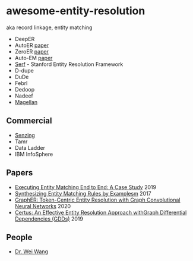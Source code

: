 # awesome-entity-resolution

aka record linkage, entity matching

- DeepER
- AutoER [paper](https://arxiv.org/pdf/1908.06049v1.pdf)
- ZeroER [paper](https://arxiv.org/abs/1908.06049)
- Auto-EM [paper](https://www.microsoft.com/en-us/research/uploads/prod/2019/04/Auto-EM.pdf)
- [Serf](https://github.com/trevorprater/serf) - Stanford Entity Resolution Framework
- D-dupe
- DuDe
- Febrl
- Dedoop
- Nadeef
- [Magellan](https://sites.google.com/site/anhaidgroup/projects/magellan)

## Commercial
- [Senzing](https://senzing.com)
- Tamr
- Data Ladder
- IBM InfoSphere

## Papers
- [Executing Entity Matching End to End: A Case Study](http://pages.cs.wisc.edu/~anhai/papers1/umetrics-edbt19.pdf) 2019
- [Synthesizing Entity Matching Rules by Examplesm](https://vamsikrishna1902.github.io/files/VLDB-2017.pdf) 2017
- [GraphER: Token-Centric Entity Resolution with Graph Convolutional Neural Networks](https://aaai.org/ojs/index.php/AAAI/article/view/6330/6186) 2020
- [Certus: An Effective Entity Resolution Approach withGraph Differential Dependencies (GDDs)](http://www.vldb.org/pvldb/vol12/p653-kwashie.pdf) 2019

## People

- [Dr. Wei Wang](http://www.cse.unsw.com/~weiw/)
